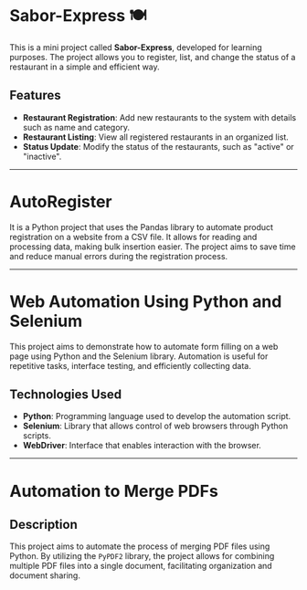 # Sabor-Express 🍽️

This is a mini project called **Sabor-Express**, developed for learning purposes. The project allows you to register, list, and change the status of a restaurant in a simple and efficient way.

## Features

- **Restaurant Registration**: Add new restaurants to the system with details such as name and category.
- **Restaurant Listing**: View all registered restaurants in an organized list.
- **Status Update**: Modify the status of the restaurants, such as "active" or "inactive".

___________________________________________________________________________________________
# AutoRegister
It is a Python project that uses the Pandas library to automate product registration on a website from a CSV file. It allows for reading and processing data, making bulk insertion easier. The project aims to save time and reduce manual errors during the registration process.

___________________________________________________________________________________________

# Web Automation Using Python and Selenium

This project aims to demonstrate how to automate form filling on a web page using Python and the Selenium library. Automation is useful for repetitive tasks, interface testing, and efficiently collecting data.

## Technologies Used

- **Python**: Programming language used to develop the automation script.
- **Selenium**: Library that allows control of web browsers through Python scripts.
- **WebDriver**: Interface that enables interaction with the browser.


___________________________________________________________________________________________

# Automation to Merge PDFs

## Description
This project aims to automate the process of merging PDF files using Python. By utilizing the `PyPDF2` library, the project allows for combining multiple PDF files into a single document, facilitating organization and document sharing.


